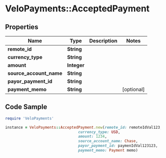 # VeloPayments::AcceptedPayment

## Properties

Name | Type | Description | Notes
------------ | ------------- | ------------- | -------------
**remote_id** | **String** |  | 
**currency_type** | **String** |  | 
**amount** | **Integer** |  | 
**source_account_name** | **String** |  | 
**payor_payment_id** | **String** |  | 
**payment_memo** | **String** |  | [optional] 

## Code Sample

```ruby
require 'VeloPayments'

instance = VeloPayments::AcceptedPayment.new(remote_id: remoteIdVal123,
                                 currency_type: USD,
                                 amount: 1234,
                                 source_account_name: Chase,
                                 payor_payment_id: paymenIdVal123123,
                                 payment_memo: Payment memo)
```


